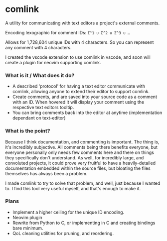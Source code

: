 # comlink
A utility for communicating with text editors a project's external comments.

Encoding lexographic for comment IDs: `Σ^1 ∪ Σ^2 ∪ Σ^3 ∪ …`

Allows for 1,728,604 unique IDs with 4 characters. So you can represent any comment with 4 characters.

I created the vscode extension to use comlink in vscode, and soon will create a plugin for neovim supporting comlink.

### What is it / What does it do?
 - A described 'protocol' for having a text editor communicate with comlink, allowing anyone to extend their editor to support comlink.
 - Create comments, and are saved into your source code as a comment with an ID. When hovered it will display your comment using the respective text editors tooltip.
 - You can bring comments back into the editor at anytime (implementation dependant on text-editor)

### What is the point?

Because I think documentation, and commenting is important. The thing is, it's incredibly subjective. All comments being there benefits everyone, but everyone personally only needs few comments here and there on things they specifically don't understand.
As well, for incredibly large, and convoluted projects, it could prove very fruitful to have a heavily-detailed documentation embedded within the source files, but bloating the files themselves has always been a problem.

I made comlink to try to solve that problem, and well, just because I wanted to. I find this tool very useful myself, and that's enough to make it.

### Plans
 - Implement a higher ceiling for the unique ID encoding.
 - Neovim plugin
 - Rewrite from Python to C, or implementing in C and creating bindings bare minimum.
 - QoL cleaning utilities for pruning, and reordering.
